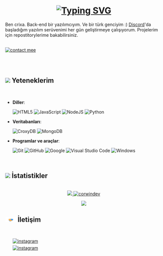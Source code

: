 <h1 align="center"><a href="https://git.io/typing-svg"><img src="https://readme-typing-svg.demolab.com?font=Lexend&weight=800&size=42&pause=1000&center=true&random=false&width=480&height=70&lines=crixa;back-end+developer&vCenter=true" alt="Typing SVG" /></a></h1>

Ben crixa. Back-end bir yazılımcıyım. Ve bir türk genciyim :) <a href="https://discord.gg/fXptSKPHYs">Discord</a>'da başladığım yazılım serüvenimi her gün geliştirmeye çalışıyorum. Projelerim için repostitorylerime bakabilirsiniz.
<br><br>

[<a href="https://discord.com/channels/@me/780345184084033547"> <img src="https://discord.c99.nl/widget/theme-2/780345184084033547.png" alt="contact mee">](https://discord.c99.nl/widget/theme-3/780345184084033547.png)

<br><br>
## <img src="https://media2.giphy.com/media/QssGEmpkyEOhBCb7e1/giphy.gif?cid=ecf05e47a0n3gi1bfqntqmob8g9aid1oyj2wr3ds3mg700bl&rid=giphy.gif" width ="25"><b> Yeteneklerim</b>
<br>

<p align="center">

- **Diller**:
    
    ![HTML5](https://img.shields.io/badge/HTML5%20-%23E34F26.svg?style=for-the-badge&logo=html5&logoColor=white)
    ![JavaScript](https://img.shields.io/badge/JavaScript%20-%23F7DF1E.svg?style=for-the-badge&logo=javascript&logoColor=black)
    ![NodeJS](https://img.shields.io/badge/node.js-6DA55F?style=for-the-badge&logo=node.js&logoColor=white)
    ![Python](https://img.shields.io/badge/python-3670A0?style=for-the-badge&logo=python&logoColor=ffdd54)

- **Veritabanları**:

    ![CroxyDB](https://img.shields.io/badge/croxydb-%2300f.svg?style=for-the-badge&logo=databricks&logoColor=white)
    ![MongoDB](https://img.shields.io/badge/MongoDB-%234ea94b.svg?style=for-the-badge&logo=mongodb&logoColor=white)

- **Programlar ve araçlar**:
    
    ![Git](https://img.shields.io/badge/git-%23F05033.svg?style=for-the-badge&logo=git&logoColor=white)
    ![GitHub](https://img.shields.io/badge/github-%23121011.svg?style=for-the-badge&logo=github&logoColor=white)
    ![Google](https://img.shields.io/badge/google-%234285F4.svg?style=for-the-badge&logo=google&logoColor=white)
    ![Visual Studio Code](https://img.shields.io/badge/Visual%20Studio%20Code-0078d7.svg?style=for-the-badge&logo=visual-studio-code&logoColor=white)
    ![Windows](https://img.shields.io/badge/Windows-FDFDFD?style=for-the-badge&logo=windows&logoColor=black) 

<br>

</p>

## <img src="https://media.giphy.com/media/iY8CRBdQXODJSCERIr/giphy.gif" width="35"><b> İstatistikler </b>
<br>

<div align="center">

<a href="https://github.com/cr1xa">
  <img src="https://github-readme-stats.vercel.app/api?username=cr1xa&include_all_commits=true&count_private=true&show_icons=true&line_height=20&title_color=7A7ADB&icon_color=2234AE&text_color=D3D3D3&bg_color=0,000000,130F40" width="450"/>
  <img src="https://github-readme-stats.vercel.app/api/top-langs?username=cr1xa&show_icons=true&locale=en&layout=compact&line_height=20&title_color=7A7ADB&icon_color=2234AE&text_color=D3D3D3&bg_color=0,000000,130F40" width="375"  alt="corwindev"/>

![](https://komarev.com/ghpvc/?username=cr1xa&label=PROFILE+VIEWS)
</a>
</div>


## <img src="https://github.com/0xAbdulKhalid/0xAbdulKhalid/raw/main/assets/mdImages/handshake.gif" width ="35"><b> İletişim</b>
<br>
<div align='left' id="contact">
<ul>

<a href="https://instagram.com/crixadev" target="_blank">
<img src="https://img.shields.io/badge/instagram-%2300acee.svg?color=C13584&style=for-the-badge&logo=instagram&logoColor=white" alt=instagram style="margin-bottom: 5px;"/>
</a>
<br>

<a href="https://discord.gg/fXptSKPHYs" target="_blank">
<img src="https://img.shields.io/badge/discord-%2300acee.svg?color=3455f4&style=for-the-badge&logo=discord&logoColor=white" alt=instagram style="margin-bottom: 5px;"/>
</a>
</ul>
</div>

